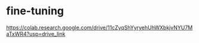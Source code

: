 # fine-tuning

https://colab.research.google.com/drive/11cZyqShYyryehUhWXbkjvNYU7MaTxWR4?usp=drive_link
